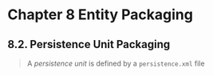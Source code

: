 # Chapter 8 Entity Packaging
## 8.2. Persistence Unit Packaging
> A *persistence unit* is defined by a `persistence.xml` file

